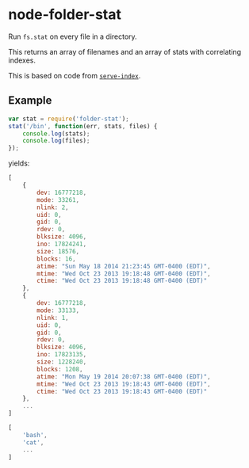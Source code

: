 node-folder-stat
================

Run `fs.stat` on every file in a directory.

This returns an array of filenames and an array of stats with correlating indexes.

This is based on code from [`serve-index`](https://github.com/expressjs/serve-index/blob/master/index.js#L347-359).

## Example
```js
var stat = require('folder-stat');
stat('/bin', function(err, stats, files) {
	console.log(stats);
	console.log(files);
});
```

yields:
```js
[
	{
		dev: 16777218,
		mode: 33261,
		nlink: 2,
		uid: 0,
		gid: 0,
		rdev: 0,
		blksize: 4096,
		ino: 17824241,
		size: 18576,
		blocks: 16,
		atime: "Sun May 18 2014 21:23:45 GMT-0400 (EDT)",
		mtime: "Wed Oct 23 2013 19:18:48 GMT-0400 (EDT)",
		ctime: "Wed Oct 23 2013 19:18:48 GMT-0400 (EDT)"
	},
	{
		dev: 16777218,
		mode: 33133,
		nlink: 1,
		uid: 0,
		gid: 0,
		rdev: 0,
		blksize: 4096,
		ino: 17823135,
		size: 1228240,
		blocks: 1208,
		atime: "Mon May 19 2014 20:07:38 GMT-0400 (EDT)",
		mtime: "Wed Oct 23 2013 19:18:43 GMT-0400 (EDT)",
		ctime: "Wed Oct 23 2013 19:18:43 GMT-0400 (EDT)"
	},
	...
]

[
	'bash',
	'cat',
	...
]
```

